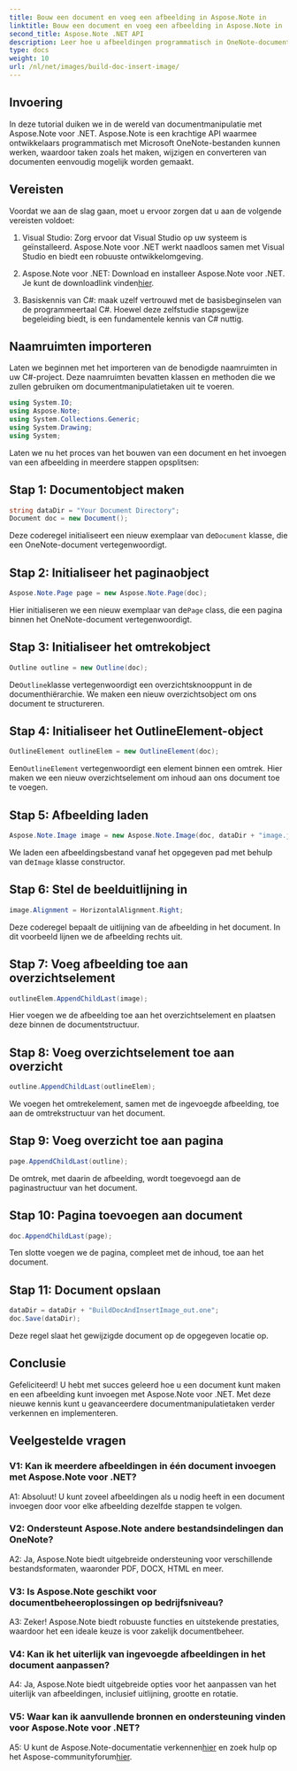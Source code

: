 ```yaml
---
title: Bouw een document en voeg een afbeelding in Aspose.Note in
linktitle: Bouw een document en voeg een afbeelding in Aspose.Note in
second_title: Aspose.Note .NET API
description: Leer hoe u afbeeldingen programmatisch in OneNote-documenten kunt invoegen met Aspose.Note voor .NET. Eenvoudige stappen voor naadloze documentmanipulatie.
type: docs
weight: 10
url: /nl/net/images/build-doc-insert-image/
---
```

## Invoering

In deze tutorial duiken we in de wereld van documentmanipulatie met Aspose.Note voor .NET. Aspose.Note is een krachtige API waarmee ontwikkelaars programmatisch met Microsoft OneNote-bestanden kunnen werken, waardoor taken zoals het maken, wijzigen en converteren van documenten eenvoudig mogelijk worden gemaakt. 

## Vereisten

Voordat we aan de slag gaan, moet u ervoor zorgen dat u aan de volgende vereisten voldoet:

1. Visual Studio: Zorg ervoor dat Visual Studio op uw systeem is geïnstalleerd. Aspose.Note voor .NET werkt naadloos samen met Visual Studio en biedt een robuuste ontwikkelomgeving.

2.  Aspose.Note voor .NET: Download en installeer Aspose.Note voor .NET. Je kunt de downloadlink vinden[hier](https://releases.aspose.com/note/net/).

3. Basiskennis van C#: maak uzelf vertrouwd met de basisbeginselen van de programmeertaal C#. Hoewel deze zelfstudie stapsgewijze begeleiding biedt, is een fundamentele kennis van C# nuttig.

## Naamruimten importeren

Laten we beginnen met het importeren van de benodigde naamruimten in uw C#-project. Deze naamruimten bevatten klassen en methoden die we zullen gebruiken om documentmanipulatietaken uit te voeren.

```csharp
using System.IO;
using Aspose.Note;
using System.Collections.Generic;
using System.Drawing;
using System;
```

Laten we nu het proces van het bouwen van een document en het invoegen van een afbeelding in meerdere stappen opsplitsen:

## Stap 1: Documentobject maken

```csharp
string dataDir = "Your Document Directory";
Document doc = new Document();
```

 Deze coderegel initialiseert een nieuw exemplaar van de`Document` klasse, die een OneNote-document vertegenwoordigt.

## Stap 2: Initialiseer het paginaobject

```csharp
Aspose.Note.Page page = new Aspose.Note.Page(doc);
```

 Hier initialiseren we een nieuw exemplaar van de`Page` class, die een pagina binnen het OneNote-document vertegenwoordigt.

## Stap 3: Initialiseer het omtrekobject

```csharp
Outline outline = new Outline(doc);
```

 De`Outline`klasse vertegenwoordigt een overzichtsknooppunt in de documenthiërarchie. We maken een nieuw overzichtsobject om ons document te structureren.

## Stap 4: Initialiseer het OutlineElement-object

```csharp
OutlineElement outlineElem = new OutlineElement(doc);
```

 Een`OutlineElement` vertegenwoordigt een element binnen een omtrek. Hier maken we een nieuw overzichtselement om inhoud aan ons document toe te voegen.

## Stap 5: Afbeelding laden

```csharp
Aspose.Note.Image image = new Aspose.Note.Image(doc, dataDir + "image.jpg");
```

 We laden een afbeeldingsbestand vanaf het opgegeven pad met behulp van de`Image` klasse constructor.

## Stap 6: Stel de beelduitlijning in

```csharp
image.Alignment = HorizontalAlignment.Right;
```

Deze coderegel bepaalt de uitlijning van de afbeelding in het document. In dit voorbeeld lijnen we de afbeelding rechts uit.

## Stap 7: Voeg afbeelding toe aan overzichtselement

```csharp
outlineElem.AppendChildLast(image);
```

Hier voegen we de afbeelding toe aan het overzichtselement en plaatsen deze binnen de documentstructuur.

## Stap 8: Voeg overzichtselement toe aan overzicht

```csharp
outline.AppendChildLast(outlineElem);
```

We voegen het omtrekelement, samen met de ingevoegde afbeelding, toe aan de omtrekstructuur van het document.

## Stap 9: Voeg overzicht toe aan pagina

```csharp
page.AppendChildLast(outline);
```

De omtrek, met daarin de afbeelding, wordt toegevoegd aan de paginastructuur van het document.

## Stap 10: Pagina toevoegen aan document

```csharp
doc.AppendChildLast(page);
```

Ten slotte voegen we de pagina, compleet met de inhoud, toe aan het document.

## Stap 11: Document opslaan

```csharp
dataDir = dataDir + "BuildDocAndInsertImage_out.one";
doc.Save(dataDir);
```

Deze regel slaat het gewijzigde document op de opgegeven locatie op.

## Conclusie

Gefeliciteerd! U hebt met succes geleerd hoe u een document kunt maken en een afbeelding kunt invoegen met Aspose.Note voor .NET. Met deze nieuwe kennis kunt u geavanceerdere documentmanipulatietaken verder verkennen en implementeren.

## Veelgestelde vragen

### V1: Kan ik meerdere afbeeldingen in één document invoegen met Aspose.Note voor .NET?

A1: Absoluut! U kunt zoveel afbeeldingen als u nodig heeft in een document invoegen door voor elke afbeelding dezelfde stappen te volgen.

### V2: Ondersteunt Aspose.Note andere bestandsindelingen dan OneNote?

A2: Ja, Aspose.Note biedt uitgebreide ondersteuning voor verschillende bestandsformaten, waaronder PDF, DOCX, HTML en meer.

### V3: Is Aspose.Note geschikt voor documentbeheeroplossingen op bedrijfsniveau?

A3: Zeker! Aspose.Note biedt robuuste functies en uitstekende prestaties, waardoor het een ideale keuze is voor zakelijk documentbeheer.

### V4: Kan ik het uiterlijk van ingevoegde afbeeldingen in het document aanpassen?

A4: Ja, Aspose.Note biedt uitgebreide opties voor het aanpassen van het uiterlijk van afbeeldingen, inclusief uitlijning, grootte en rotatie.

### V5: Waar kan ik aanvullende bronnen en ondersteuning vinden voor Aspose.Note voor .NET?

 A5: U kunt de Aspose.Note-documentatie verkennen[hier](https://reference.aspose.com/note/net/) en zoek hulp op het Aspose-communityforum[hier](https://forum.aspose.com/c/note/28).